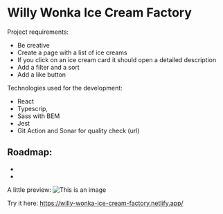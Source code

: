 # Willy Wonka Ice Cream Factory


Project requirements:

-   Be creative
-   Create a page with a list of ice creams
-   If you click on an ice cream card it should open a detailed description
-   Add a filter and a sort 
-   Add a like button 

Technologies used for the development:

-   React 
-   Typescrip,
-   Sass with BEM
-   Jest
-   Git Action and Sonar for quality check (url)

Roadmap:
-
-
-

A little preview:
![This is an image](url)


Try it here: https://willy-wonka-ice-cream-factory.netlify.app/
